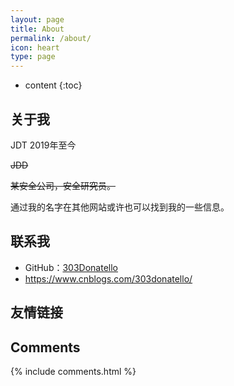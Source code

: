 ```yaml
---
layout: page
title: About
permalink: /about/
icon: heart
type: page
---
```


* content
{:toc}

## 关于我

JDT 2019年至今

~~JDD~~

~~某安全公司，安全研究员。~~



通过我的名字在其他网站或许也可以找到我的一些信息。


## 联系我

* GitHub：[303Donatello](https://github.com/gitworldhero)
* https://www.cnblogs.com/303donatello/



## 友情链接


## Comments

{% include comments.html %}
